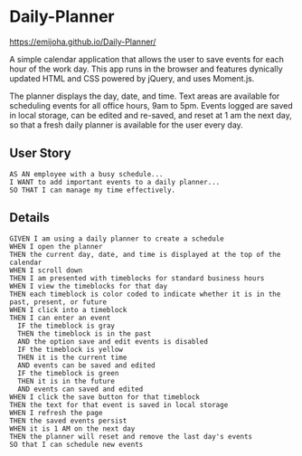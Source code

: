 # Daily-Planner

https://emijoha.github.io/Daily-Planner/

A simple calendar application that allows the user to save events for each hour of the work day. This app runs in the browser and features dynically updated HTML and CSS powered by jQuery, and uses Moment.js. 

The planner displays the day, date, and time. Text areas are available for scheduling events for all office hours, 9am to 5pm. Events logged are saved in local storage, can be edited and re-saved, and reset at 1 am the next day, so that a fresh daily planner is available for the user every day.

## User Story

```
AS AN employee with a busy schedule...
I WANT to add important events to a daily planner...
SO THAT I can manage my time effectively.
```

## Details

```
GIVEN I am using a daily planner to create a schedule
WHEN I open the planner
THEN the current day, date, and time is displayed at the top of the calendar
WHEN I scroll down
THEN I am presented with timeblocks for standard business hours
WHEN I view the timeblocks for that day
THEN each timeblock is color coded to indicate whether it is in the past, present, or future
WHEN I click into a timeblock
THEN I can enter an event
  IF the timeblock is gray
  THEN the timeblock is in the past
  AND the option save and edit events is disabled
  IF the timeblock is yellow
  THEN it is the current time
  AND events can be saved and edited
  IF the timeblock is green
  THEN it is in the future
  AND events can saved and edited
WHEN I click the save button for that timeblock
THEN the text for that event is saved in local storage
WHEN I refresh the page
THEN the saved events persist
WHEN it is 1 AM on the next day
THEN the planner will reset and remove the last day's events
SO that I can schedule new events
```
